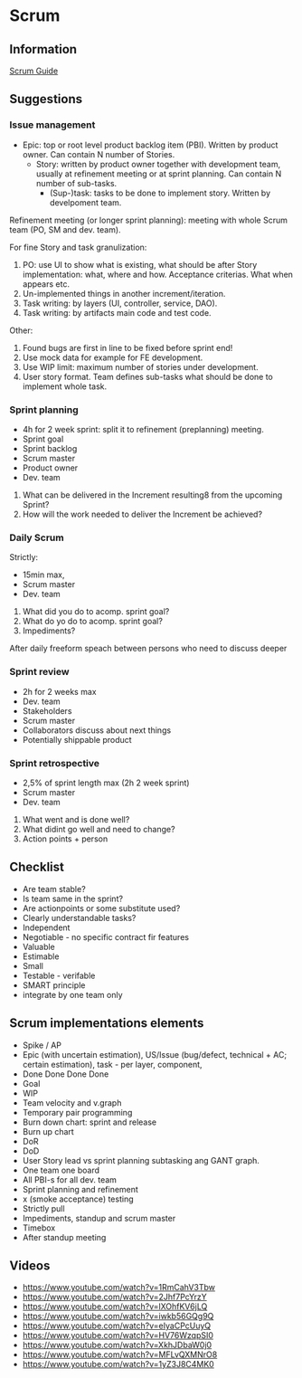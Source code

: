 # Scrum

## Information

[Scrum Guide](https://www.scrumguides.org/scrum-guide.html)

## Suggestions

### Issue management

* Epic: top or root level product backlog item (PBI). Written by product owner. Can contain N number of Stories.
    * Story: written by product owner together with development team, usually at refinement meeting or at sprint
      planning. Can contain N number of sub-tasks.
        * (Sup-)task: tasks to be done to implement story. Written by develpoment team.

Refinement meeting (or longer sprint planning): meeting with whole Scrum team (PO, SM and dev. team).

For fine Story and task granulization:

1. PO: use UI to show what is existing, what should be after Story implementation: what, where and how. Acceptance
   criterias. What when appears etc.
2. Un-implemented things in another increment/iteration.
3. Task writing: by layers (UI, controller, service, DAO).
4. Task writing: by artifacts main code and test code.

Other:

1. Found bugs are first in line to be fixed before sprint end!
2. Use mock data for example for FE development.
3. Use WIP limit: maximum number of stories under development.
4. User story format. Team defines sub-tasks what should be done to implement whole task.

### Sprint planning

* 4h for 2 week sprint: split it to refinement (preplanning) meeting.
* Sprint goal
* Sprint backlog
* Scrum master
* Product owner
* Dev. team

1. What can be delivered in the Increment resulting8 from the upcoming Sprint?
2. How will the work needed to deliver the Increment be achieved?

### Daily Scrum

Strictly:

* 15min max,
* Scrum master
* Dev. team

1. What did you do to acomp. sprint goal?
2. What do yo do to acomp. sprint goal?
3. Impediments?

After daily freeform speach between persons who need to discuss deeper

### Sprint review

* 2h for 2 weeks max
* Dev. team
* Stakeholders
* Scrum master
* Collaborators discuss about next things
* Potentially shippable product

### Sprint retrospective

* 2,5% of sprint length max (2h 2 week sprint)
* Scrum master
* Dev. team

1. What went and is done well?
2. What didint go well and need to change?
3. Action points + person

## Checklist

* Are team stable?
* Is team same in the sprint?
* Are actionpoints or some substitute used?
* Clearly understandable tasks?
* Independent
* Negotiable - no specific contract fir features
* Valuable
* Estimable
* Small
* Testable - verifable
* SMART principle
* integrate by one team only

## Scrum implementations elements

* Spike / AP
* Epic (with uncertain estimation), US/Issue (bug/defect, technical + AC; certain estimation), task - per layer,
  component,
* Done Done Done Done
* Goal
* WIP
* Team velocity and v.graph
* Temporary pair programming
* Burn down chart: sprint and release
* Burn up chart
* DoR
* DoD
* User Story lead vs sprint planning subtasking ang GANT graph.
* One team one board
* All PBI-s for all dev. team
* Sprint planning and refinement
* x (smoke acceptance) testing
* Strictly pull
* Impediments, standup and scrum master
* Timebox
* After standup meeting

## Videos

* https://www.youtube.com/watch?v=1RmCahV3Tbw
* https://www.youtube.com/watch?v=2Jhf7PcYrzY
* https://www.youtube.com/watch?v=lXOhfKV6jLQ
* https://www.youtube.com/watch?v=iwkb56GQg9Q
* https://www.youtube.com/watch?v=eIyaCPcUuyQ
* https://www.youtube.com/watch?v=HV76WzqpSI0
* https://www.youtube.com/watch?v=XkhJDbaW0j0
* https://www.youtube.com/watch?v=MFLvQXMNrO8
* https://www.youtube.com/watch?v=1yZ3J8C4MK0
